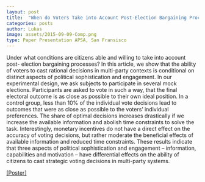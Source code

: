 ```yaml
---
layout: post
title:  "When do Voters Take into Account Post-Election Bargaining Processes?"
categories: posts
author: Lukas
image: assets/2015-09-09-Comp.png
type: Paper Presentation APSA, San Fransisco
---
```


Under what conditions are citizens able and willing to take into account post- election bargaining processes? In this article, we show that the ability of voters to cast rational decisions in multi-party contexts is conditional on distinct aspects of political sophistication and engagement. In our experimental design, we ask subjects to participate in several mock elections. Participants are asked to vote in such a way, that the final electoral outcome is as close as possible to their own ideal position. In a control group, less than 10% of the individual vote decisions lead to
outcomes that were as close as possible to the voters’ individual preferences. The share of optimal decisions increases drastically if we increase the available information and abolish time constraints to solve the task. Interestingly, monetary incentives do not have a direct effect on the accuracy of voting decisions, but rather moderate the beneficial effects of available information and reduced time constraints. These results indicate that three aspects of political sophistication and engagement – information, capabilities and motivation – have differential effects on the ability of citizens to cast strategic voting decisions in multi-party systems.

[[Poster]](/assets/posterAPSA.pdf) 